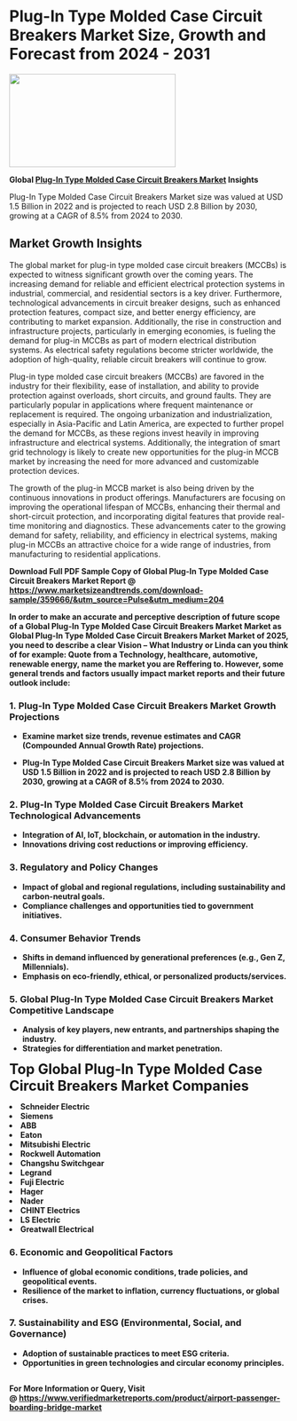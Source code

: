 <H1>Plug-In Type Molded Case Circuit Breakers Market Size, Growth and Forecast from 2024 - 2031</H1><img class="aligncenter size-medium wp-image-584254" src="https://thirdeyenews.in/wp-content/uploads/2024/09/Global-Market-Research-300x168.jpeg" alt="" width="300" height="168" /><p><strong>Global&nbsp;<a href="https://www.marketsizeandtrends.com/download-sample/359666/&amp;utm_source=Pulse&amp;utm_medium=204">Plug-In Type Molded Case Circuit Breakers Market</a> Insights</strong></p><p>Plug-In Type Molded Case Circuit Breakers Market size was valued at USD 1.5 Billion in 2022 and is projected to reach USD 2.8 Billion by 2030, growing at a CAGR of 8.5% from 2024 to 2030.</p><p><h2>Market Growth Insights</h2> <p>The global market for plug-in type molded case circuit breakers (MCCBs) is expected to witness significant growth over the coming years. The increasing demand for reliable and efficient electrical protection systems in industrial, commercial, and residential sectors is a key driver. Furthermore, technological advancements in circuit breaker designs, such as enhanced protection features, compact size, and better energy efficiency, are contributing to market expansion. Additionally, the rise in construction and infrastructure projects, particularly in emerging economies, is fueling the demand for plug-in MCCBs as part of modern electrical distribution systems. As electrical safety regulations become stricter worldwide, the adoption of high-quality, reliable circuit breakers will continue to grow.</p> <p><strong></strong></p> <p>Plug-in type molded case circuit breakers (MCCBs) are favored in the industry for their flexibility, ease of installation, and ability to provide protection against overloads, short circuits, and ground faults. They are particularly popular in applications where frequent maintenance or replacement is required. The ongoing urbanization and industrialization, especially in Asia-Pacific and Latin America, are expected to further propel the demand for MCCBs, as these regions invest heavily in improving infrastructure and electrical systems. Additionally, the integration of smart grid technology is likely to create new opportunities for the plug-in MCCB market by increasing the need for more advanced and customizable protection devices.</p> <p>The growth of the plug-in MCCB market is also being driven by the continuous innovations in product offerings. Manufacturers are focusing on improving the operational lifespan of MCCBs, enhancing their thermal and short-circuit protection, and incorporating digital features that provide real-time monitoring and diagnostics. These advancements cater to the growing demand for safety, reliability, and efficiency in electrical systems, making plug-in MCCBs an attractive choice for a wide range of industries, from manufacturing to residential applications.</p> <p><strong></p><p><span class=""><strong>Download Full PDF Sample Copy of Global Plug-In Type Molded Case Circuit Breakers Market Report</strong> @ <a href="https://www.marketsizeandtrends.com/download-sample/359666/&amp;utm_source=Pulse&amp;utm_medium=204" target="_blank">https://www.marketsizeandtrends.com/download-sample/359666/&amp;utm_source=Pulse&amp;utm_medium=204</a></span></p><p>In order to make an accurate and perceptive description of future scope of a Global&nbsp;Plug-In Type Molded Case Circuit Breakers Market Market as Global&nbsp;Plug-In Type Molded Case Circuit Breakers Market Market of 2025, you need to describe a clear Vision &ndash; What Industry or Linda can you think of for example: Quote from a Technology, healthcare, automotive, renewable energy, name the market you are Reffering to. However, some general trends and factors usually impact market reports and their future outlook include:</p><h3>1.&nbsp;<strong>Plug-In Type Molded Case Circuit Breakers Market Growth Projections</strong></h3><ul><li>Examine market size trends, revenue estimates and CAGR (Compounded Annual Growth Rate) projections.</li><li><p>Plug-In Type Molded Case Circuit Breakers Market size was valued at USD 1.5 Billion in 2022 and is projected to reach USD 2.8 Billion by 2030, growing at a CAGR of 8.5% from 2024 to 2030.</p></li></ul><h3>2.&nbsp;<strong>Plug-In Type Molded Case Circuit Breakers Market Technological Advancements</strong></h3><ul><li>Integration of AI, IoT, blockchain, or automation in the industry.</li><li>Innovations driving cost reductions or improving efficiency.</li></ul><h3>3.&nbsp;<strong>Regulatory and Policy Changes</strong></h3><ul><li>Impact of global and regional regulations, including sustainability and carbon-neutral goals.</li><li>Compliance challenges and opportunities tied to government initiatives.</li></ul><h3>4.&nbsp;<strong>Consumer Behavior Trends</strong></h3><ul><li>Shifts in demand influenced by generational preferences (e.g., Gen Z, Millennials).</li><li>Emphasis on eco-friendly, ethical, or personalized products/services.</li></ul><h3>5.&nbsp;<strong>Global Plug-In Type Molded Case Circuit Breakers Market Competitive Landscape</strong></h3><ul><li>Analysis of key players, new entrants, and partnerships shaping the industry.</li><li>Strategies for differentiation and market penetration.</li></ul><p data-pm-slice="1 1 []"><span style="color: inherit; font-family: inherit; font-size: 25px;">Top Global Plug-In Type Molded Case Circuit Breakers Market Companies</span></p><div class="" data-test-id=""><p><li>Schneider Electric</li><li> Siemens</li><li> ABB</li><li> Eaton</li><li> Mitsubishi Electric</li><li> Rockwell Automation</li><li> Changshu Switchgear</li><li> Legrand</li><li> Fuji Electric</li><li> Hager</li><li> Nader</li><li> CHINT Electrics</li><li> LS Electric</li><li> Greatwall Electrical</li></p></div><h3>6.&nbsp;<strong>Economic and Geopolitical Factors</strong></h3><ul><li>Influence of global economic conditions, trade policies, and geopolitical events.</li><li>Resilience of the market to inflation, currency fluctuations, or global crises.</li></ul><h3>7.&nbsp;<strong>Sustainability and ESG (Environmental, Social, and Governance)</strong></h3><ul><li>Adoption of sustainable practices to meet ESG criteria.</li><li>Opportunities in green technologies and circular economy principles.</li></ul><h2><strong style="font-size: 14px;">For More Information or Query, Visit @&nbsp;</strong><a style="background-color: #ffffff; font-size: 14px;" href="https://www.marketsizeandtrends.com/report/plug-in-type-molded-case-circuit-breakers-market/" target="_blank">https://www.verifiedmarketreports.com/product/airport-passenger-boarding-bridge-market</a></h2>
